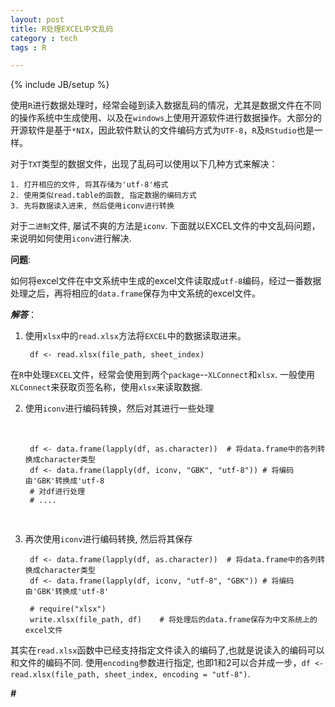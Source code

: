 ```yaml
---
layout: post
title: R处理EXCEL中文乱码
category : tech
tags : R

---
```

{% include JB/setup %}

使用`R`进行数据处理时，经常会碰到读入数据乱码的情况，尤其是数据文件在不同的操作系统中生成使用、以及在`windows`上使用开源软件进行数据操作。大部分的开源软件是基于`*NIX`，因此软件默认的文件编码方式为`UTF-8`，`R`及`RStudio`也是一样。

对于`TXT`类型的数据文件，出现了乱码可以使用以下几种方式来解决：

	1. 打开相应的文件, 将其存储为'utf-8'格式
	2. 使用类似read.table的函数, 指定数据的编码方式
	3. 先将数据读入进来, 然后使用iconv进行转换


对于`二进制`文件, 屡试不爽的方法是`iconv`. 下面就以EXCEL文件的中文乱码问题，来说明如何使用`iconv`进行解决.


**问题**: 

如何将excel文件在中文系统中生成的excel文件读取成`utf-8`编码，经过一番数据处理之后，再将相应的`data.frame`保存为中文系统的excel文件。


***解答***： 

1. 使用`xlsx`中的`read.xlsx`方法将`EXCEL`中的数据读取进来。

		df <- read.xlsx(file_path, sheet_index)
	
在`R`中处理`EXCEL`文件，经常会使用到两个`package`--`XLConnect`和`xlsx`. 一般使用`XLConnect`来获取页签名称，使用`xlsx`来读取数据. 

2. 使用`iconv`进行编码转换，然后对其进行一些处理

	<pre>	
	<code class="R">
	df <- data.frame(lapply(df, as.character))  # 将data.frame中的各列转换成character类型
	df <- data.frame(lapply(df, iconv, "GBK", "utf-8")) # 将编码由'GBK'转换成'utf-8
	# 对df进行处理
	# ....
	</code>
	</pre>


3. 再次使用`iconv`进行编码转换, 然后将其保存
		
		df <- data.frame(lapply(df, as.character))  # 将data.frame中的各列转换成character类型
		df <- data.frame(lapply(df, iconv, "utf-8", "GBK")) # 将编码由'GBK'转换成'utf-8'
		
		# require("xlsx")
		write.xlsx(file_path, df)    # 将处理后的data.frame保存为中文系统上的excel文件
		
		
其实在`read.xlsx`函数中已经支持指定文件读入的编码了,也就是说读入的编码可以和文件的编码不同. 使用`encoding`参数进行指定, 也即1和2可以合并成一步，`df <- read.xlsx(file_path, sheet_index, encoding = "utf-8")`.


***#***




